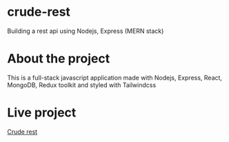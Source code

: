 # crude-rest
Building a rest api using Nodejs, Express (MERN stack)
# About the project
This is a full-stack javascript application made with Nodejs, Express, React, MongoDB,
Redux toolkit and styled with Tailwindcss
# Live project
[Crude rest]("https://crude-rest-api.onrender.com/")
